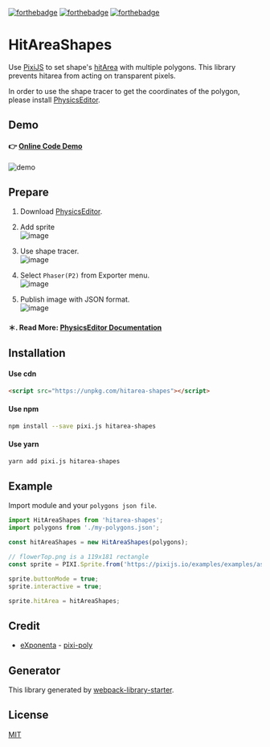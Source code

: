 [![forthebadge](https://forthebadge.com/images/badges/made-with-javascript.svg)](https://forthebadge.com)
[![forthebadge](https://forthebadge.com/images/badges/built-with-love.svg)](https://forthebadge.com)
[![forthebadge](https://forthebadge.com/images/badges/makes-people-smile.svg)](https://forthebadge.com)

# HitAreaShapes

Use [PixiJS](https://www.pixijs.com/) to set shape's [hitArea](https://pixijs.download/dev/docs/PIXI.Sprite.html#hitArea) with multiple polygons. This library prevents hitarea from acting on transparent pixels.

In order to use the shape tracer to get the coordinates of the polygon, please install [PhysicsEditor](https://www.codeandweb.com/physicseditor).

## Demo

#### 👉 [Online Code Demo](https://robby570.tw/hitarea-shapes)

![demo](https://raw.githubusercontent.com/explooosion/hitarea-shapes/master/docs/demo.gif)

## Prepare

1. Download [PhysicsEditor](https://www.codeandweb.com/physicseditor).

2. Add sprite  
![image](https://user-images.githubusercontent.com/13682994/76091487-9edc7e80-5ff8-11ea-8578-e5a45a193c75.png)

3. Use shape tracer.  
![image](https://user-images.githubusercontent.com/13682994/76091676-ff6bbb80-5ff8-11ea-8f40-14f111042477.png)


4. Select `Phaser(P2)` from Exporter menu.  
![image](https://user-images.githubusercontent.com/13682994/76091884-60938f00-5ff9-11ea-8ee9-679058daea09.png)

5. Publish image with JSON format.  
![image](https://user-images.githubusercontent.com/13682994/76091960-8a4cb600-5ff9-11ea-92fe-3b03a58e7986.png)

#### ＊. Read More: [PhysicsEditor Documentation](https://www.codeandweb.com/physicseditor/documentation)

## Installation

#### Use cdn

```html
<script src="https://unpkg.com/hitarea-shapes"></script>
```

#### Use npm

```sh
npm install --save pixi.js hitarea-shapes
```

#### Use yarn

```sh
yarn add pixi.js hitarea-shapes
```

## Example

Import module and your `polygons json file`.

```javascript
import HitAreaShapes from 'hitarea-shapes';
import polygons from './my-polygons.json';

const hitAreaShapes = new HitAreaShapes(polygons);

// flowerTop.png is a 119x181 rectangle
const sprite = PIXI.Sprite.from('https://pixijs.io/examples/examples/assets/flowerTop.png');

sprite.buttonMode = true;
sprite.interactive = true;

sprite.hitArea = hitAreaShapes;
```

## Credit

- [eXponenta](https://github.com/eXponenta) - [pixi-poly](https://github.com/eXponenta/pixi-poly)

## Generator 

This library generated by [webpack-library-starter](https://github.com/krasimir/webpack-library-starter).

## License

[MIT](http://opensource.org/licenses/MIT)
